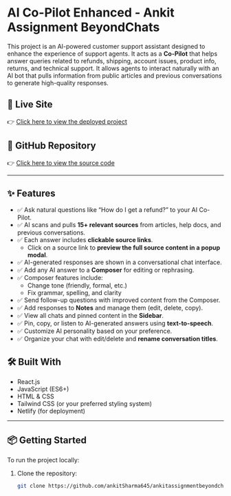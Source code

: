 # AI Co-Pilot Enhanced - Ankit Assignment BeyondChats

This project is an AI-powered customer support assistant designed to enhance the experience of support agents. It acts as a **Co-Pilot** that helps answer queries related to refunds, shipping, account issues, product info, returns, and technical support. It allows agents to interact naturally with an AI bot that pulls information from public articles and previous conversations to generate high-quality responses.

## 🔗 Live Site

👉 [Click here to view the deployed project](https://ankit-assignment-beyondchats.netlify.app/)

## 📁 GitHub Repository

👉 [Click here to view the source code](https://github.com/ankitSharma645/ankitassignmentbeyondchats)

---
## ✨ Features

- ✅ Ask natural questions like “How do I get a refund?” to your AI Co-Pilot.
- ✅ AI scans and pulls **15+ relevant sources** from articles, help docs, and previous conversations.
- ✅ Each answer includes **clickable source links**.
  - Click on a source link to **preview the full source content in a popup modal**.
- ✅ AI-generated responses are shown in a conversational chat interface.
- ✅ Add any AI answer to a **Composer** for editing or rephrasing.
- ✅ Composer features include:
  - Change tone (friendly, formal, etc.)
  - Fix grammar, spelling, and clarity
- ✅ Send follow-up questions with improved content from the Composer.
- ✅ Add responses to **Notes** and manage them (edit, delete, copy).
- ✅ View all chats and pinned content in the **Sidebar**.
- ✅ Pin, copy, or listen to AI-generated answers using **text-to-speech**.
- ✅ Customize AI personality based on your preference.
- ✅ Organize your chat with edit/delete and **rename conversation titles**.


## 🛠️ Built With

- React.js
- JavaScript (ES6+)
- HTML & CSS
- Tailwind CSS (or your preferred styling system)
- Netlify (for deployment)

---

## 📦 Getting Started

To run the project locally:

1. Clone the repository:
   ```bash
   git clone https://github.com/ankitSharma645/ankitassignmentbeyondchats.git
